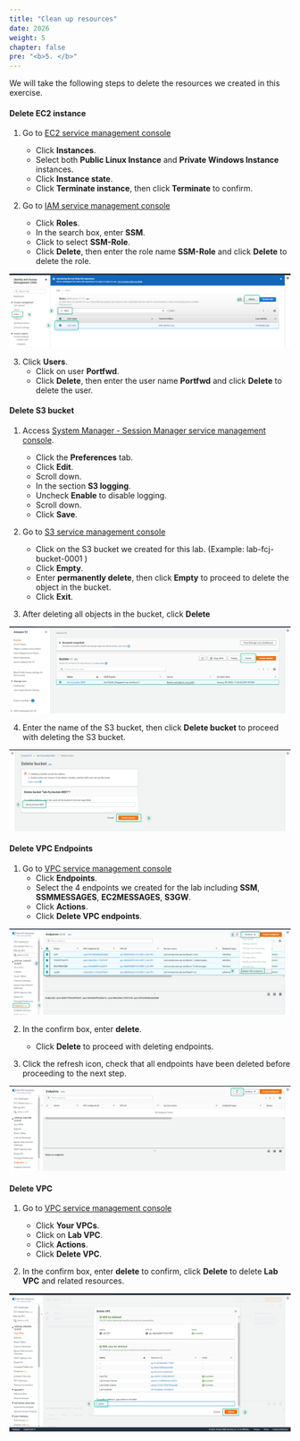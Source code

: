 ```yaml
---
title: "Clean up resources"
date: 2026
weight: 5
chapter: false
pre: "<b>5. </b>"
---
```


We will take the following steps to delete the resources we created in this exercise.

#### Delete EC2 instance

1. Go to [EC2 service management console](https://console.aws.amazon.com/ec2/v2/home)

   - Click **Instances**.
   - Select both **Public Linux Instance** and **Private Windows Instance** instances.
   - Click **Instance state**.
   - Click **Terminate instance**, then click **Terminate** to confirm.

2. Go to [IAM service management console](https://console.aws.amazon.com/iamv2/home#/home)
   - Click **Roles**.
   - In the search box, enter **SSM**.
   - Click to select **SSM-Role**.
   - Click **Delete**, then enter the role name **SSM-Role** and click **Delete** to delete the role.

![Clean](/images/6.clean/001-clean.png)

3. Click **Users**.
   - Click on user **Portfwd**.
   - Click **Delete**, then enter the user name **Portfwd** and click **Delete** to delete the user.

#### Delete S3 bucket

1. Access [System Manager - Session Manager service management console](https://console.aws.amazon.com/systems-manager/session-manager).

   - Click the **Preferences** tab.
   - Click **Edit**.
   - Scroll down.
   - In the section **S3 logging**.
   - Uncheck **Enable** to disable logging.
   - Scroll down.
   - Click **Save**.

2. Go to [S3 service management console](https://s3.console.aws.amazon.com/s3/home)

   - Click on the S3 bucket we created for this lab. (Example: lab-fcj-bucket-0001 )
   - Click **Empty**.
   - Enter **permanently delete**, then click **Empty** to proceed to delete the object in the bucket.
   - Click **Exit**.

3. After deleting all objects in the bucket, click **Delete**

![Clean](/images/6.clean/002-clean.png)

4. Enter the name of the S3 bucket, then click **Delete bucket** to proceed with deleting the S3 bucket.

![Clean](/images/6.clean/003-clean.png)

#### Delete VPC Endpoints

1. Go to [VPC service management console](https://console.aws.amazon.com/vpc/home)
   - Click **Endpoints**.
   - Select the 4 endpoints we created for the lab including **SSM**, **SSMMESSAGES**, **EC2MESSAGES**, **S3GW**.
   - Click **Actions**.
   - Click **Delete VPC endpoints**.

![Clean](/images/6.clean/004-clean.png)

2. In the confirm box, enter **delete**.

   - Click **Delete** to proceed with deleting endpoints.

3. Click the refresh icon, check that all endpoints have been deleted before proceeding to the next step.

![Clean](/images/6.clean/005-clean.png)

#### Delete VPC

1. Go to [VPC service management console](https://console.aws.amazon.com/vpc/home)

   - Click **Your VPCs**.
   - Click on **Lab VPC**.
   - Click **Actions**.
   - Click **Delete VPC**.

2. In the confirm box, enter **delete** to confirm, click **Delete** to delete **Lab VPC** and related resources.

![Clean](/images/6.clean/006-clean.png)
